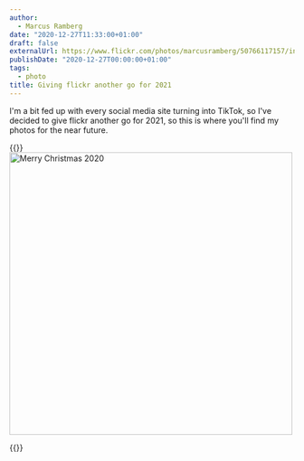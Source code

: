```yaml
---
author:
  - Marcus Ramberg
date: "2020-12-27T11:33:00+01:00"
draft: false
externalUrl: https://www.flickr.com/photos/marcusramberg/50766117157/in/dateposted-public/
publishDate: "2020-12-27T00:00:00+01:00"
tags:
  - photo
title: Giving flickr another go for 2021
---
```


I'm a bit fed up with every social media site turning into TikTok, so I've decided to give flickr another go for 2021,
so this is where you'll find my photos for the near future.

{{<rawhtml>}}
<a data-flickr-embed="true" href="https://www.flickr.com/photos/marcusramberg/50766117157/in/dateposted-public/"
title="Merry Christmas 2020">
<img src="https://live.staticflickr.com/65535/50766117157_7b74747f29.jpg" width="500"
height="500" alt="Merry Christmas 2020"></a>

<script async src="https://embedr.flickr.com/assets/client-code.js" charset="utf-8"></script>

{{</rawhtml>}}
